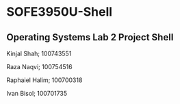 # SOFE3950U-Shell

## Operating Systems Lab 2 Project Shell
Kinjal Shah; 100743551

Raza Naqvi; 100754516

Raphaiel Halim; 100700318

Ivan Bisol; 100701735
